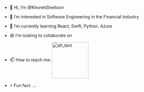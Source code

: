 - 👋 Hi, I’m @KhorehSheitoon
- 👀 I’m interested in Software Engineering in the Financial Industry 
- 🌱 I’m currently learning React, Swift, Python. Azure
- 😄 I’m looking to collaborate on 
- 📫 How to reach me: [<img align="center" alt="alt_text" width="120" src="https://img.shields.io/badge/LinkedIn-0077B5?style=for-the-badge&logo=linkedin&logoColor=white"/>](www.linkedin.com/in/ethan-etemadi)

- ⚡ Fun fact: ...

<!---
KhorehSheitoon/KhorehSheitoon is a ✨ special ✨ repository because its `README.md` (this file) appears on your GitHub profile.
You can click the Preview link to take a look at your changes.
--->
